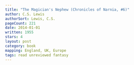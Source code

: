 ```yaml
---
title: "The Magician's Nephew (Chronicles of Narnia, #6)"
author: C.S. Lewis
authorSort: Lewis, C.S.
pageCount: 221
date: 2014-01-01
written: 1955
stars: 4
layout: post
category: book
mapping: England, UK, Europe
tags: read unreviewed fantasy
---
```

